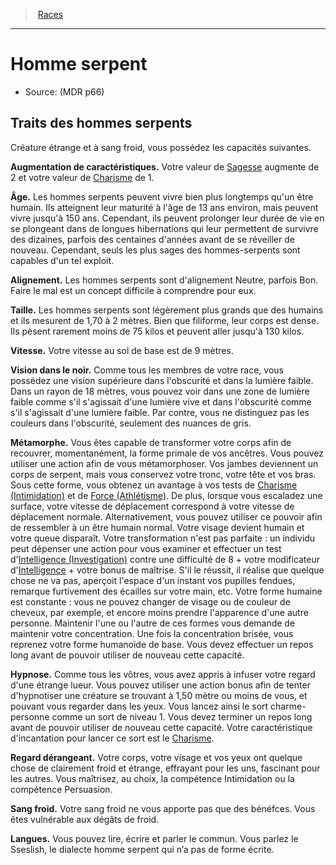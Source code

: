 
<!--Generic-->

> <!--ParentNameLink-->[Races](races_hd.md#)<!--/ParentNameLink-->

---

# <!--Name-->Homme serpent<!--/Name-->

- Source: <!--Source-->(MDR p66)<!--/Source-->

## Traits des hommes serpents

Créature étrange et à sang froid, vous possédez les capacités suivantes.

**Augmentation de caractéristiques.** Votre valeur de [Sagesse] augmente de 2 et votre valeur de [Charisme] de 1.

**Âge.** Les hommes serpents peuvent vivre bien plus longtemps qu'un être humain. Ils atteignent leur maturité à l'âge de 13 ans environ, mais peuvent vivre jusqu'à 150 ans. Cependant, ils peuvent prolonger leur durée de vie en se plongeant dans de longues hibernations qui leur permettent de survivre des dizaines, parfois des centaines d'années avant de se réveiller de nouveau. Cependant, seuls les plus sages des hommes-serpents sont capables d'un tel exploit.

**Alignement.** Les hommes serpents sont d'alignement Neutre, parfois Bon. Faire le mal est un concept difficile à comprendre pour eux.

**Taille.** Les hommes serpents sont légèrement plus grands que des humains et ils mesurent de 1,70 à 2 mètres. Bien que filiforme, leur corps est dense. Ils pèsent rarement moins de 75 kilos et peuvent aller jusqu'à 130 kilos.

**Vitesse.** Votre vitesse au sol de base est de 9 mètres.

**Vision dans le noir.** Comme tous les membres de votre race, vous possédez une vision supérieure dans l'obscurité et dans la lumière faible. Dans un rayon de 18 mètres, vous pouvez voir dans une zone de lumière faible comme s'il s'agissait d'une lumière vive et dans l'obscurité comme s'il s'agissait d'une lumière faible. Par contre, vous ne distinguez pas les couleurs dans l'obscurité, seulement des nuances de gris.

**Métamorphe.** Vous êtes capable de transformer votre corps afin de recouvrer, momentanément, la forme primale de vos ancêtres. Vous pouvez utiliser une action afin de vous métamorphoser. Vos jambes deviennent un corps de serpent, mais vous conservez votre tronc, votre tête et vos bras. Sous cette forme, vous obtenez un avantage à vos tests de [Charisme (Intimidation)] et de [Force (Athlétisme)]. De plus, lorsque vous escaladez une surface, votre vitesse de déplacement correspond à votre vitesse de déplacement normale. Alternativement, vous pouvez utiliser ce pouvoir afin de ressembler à un être humain normal. Votre visage devient humain et votre queue disparaît. Votre transformation n'est pas parfaite : un individu peut dépenser une action pour vous examiner et effectuer un test d'[Intelligence (Investigation)] contre une difficulté de 8 + votre modificateur d'[Intelligence] + votre bonus de maîtrise. S'il le réussit, il réalise que quelque chose ne va pas, aperçoit l'espace d'un instant vos pupilles fendues, remarque furtivement des écailles sur votre main, etc. Votre forme humaine est constante : vous ne pouvez changer de visage ou de couleur de cheveux, par exemple, et encore moins prendre l'apparence d'une autre personne. Maintenir l'une ou l'autre de ces formes vous demande de maintenir votre concentration. Une fois la concentration brisée, vous reprenez votre forme humanoïde de base. Vous devez effectuer un repos long avant de pouvoir utiliser de nouveau cette capacité.

**Hypnose.** Comme tous les vôtres, vous avez appris à infuser votre regard d'une étrange lueur. Vous pouvez utiliser une action bonus afin de tenter d'hypnotiser une créature se trouvant à 1,50 mètre ou moins de vous, et pouvant vous regarder dans les yeux. Vous lancez ainsi le sort charme-personne comme un sort de niveau 1. Vous devez terminer un repos long avant de pouvoir utiliser de nouveau cette capacité. Votre caractéristique d'incantation pour lancer ce sort est le [Charisme].

**Regard dérangeant.** Votre corps, votre visage et vos yeux ont quelque chose de clairement froid et étrange, effrayant pour les uns, fascinant pour les autres. Vous maîtrisez, au choix, la compétence Intimidation ou la compétence Persuasion.

**Sang froid.** Votre sang froid ne vous apporte pas que des bénéfces. Vous êtes vulnérable aux dégâts de froid.

**Langues.** Vous pouvez lire, écrire et parler le commun. Vous parlez le Sseslish, le dialecte homme serpent qui n’a pas de forme écrite.

<!--/Generic-->

[Force]: abilities_strength_hd.md
[Dextérité]: abilities_dexterity_hd.md
[Constitution]: abilities_constitution_hd.md
[Intelligence]: abilities_intelligence_hd.md
[Sagesse]: abilities_wisdom_hd.md
[Charisme]: abilities_charisma_hd.md
[jet de sauvegarde]: abilities_hd.md#jets-de-sauvegarde
[jets de sauvegarde]: abilities_hd.md#jets-de-sauvegarde

[Athlétisme]: abilities_strength_hd.md#athlétisme
[Intimidation]: abilities_charisma_hd.md#intimidation
[Investigation]: abilities_intelligence_hd.md#investigation

[Charisme (Intimidation)]: abilities_charisma_hd.md#intimidation
[Force (Athlétisme)]: abilities_strength_hd.md#athlétisme
[Intelligence (Investigation)]: abilities_intelligence_hd.md#investigation




